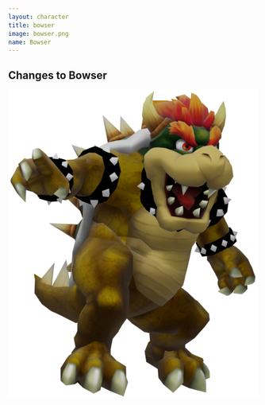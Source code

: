 ```yaml
---
layout: character
title: bowser
image: bowser.png
name: Bowser
---
```


## Changes to Bowser
![Bowser](/images/content/css/bowser.png)
